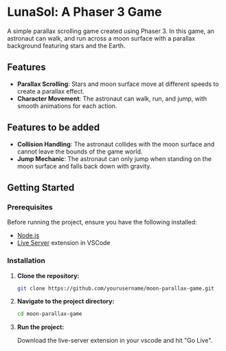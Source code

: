 # LunaSol: A Phaser 3 Game

A simple parallax scrolling game created using Phaser 3. In this game, an astronaut can walk, and run across a moon surface with a parallax background featuring stars and the Earth.

## Features

- **Parallax Scrolling**: Stars and moon surface move at different speeds to create a parallax effect.
- **Character Movement**: The astronaut can walk, run, and jump, with smooth animations for each action.

## Features to be added

- **Collision Handling**: The astronaut collides with the moon surface and cannot leave the bounds of the game world.
- **Jump Mechanic**: The astronaut can only jump when standing on the moon surface and falls back down with gravity.

## Getting Started

### Prerequisites

Before running the project, ensure you have the following installed:

- [Node.js](https://nodejs.org/)
- [Live Server](https://marketplace.visualstudio.com/items?itemName=ritwickdey.LiveServer) extension in VSCode

### Installation

1. **Clone the repository:**

   ```bash
   git clone https://github.com/yourusername/moon-parallax-game.git
   ```

2. **Navigate to the project directory:**

   ```bash
   cd moon-parallax-game
   ```

3. **Run the project:**

   Download the live-server extension in your vscode and hit "Go Live".
